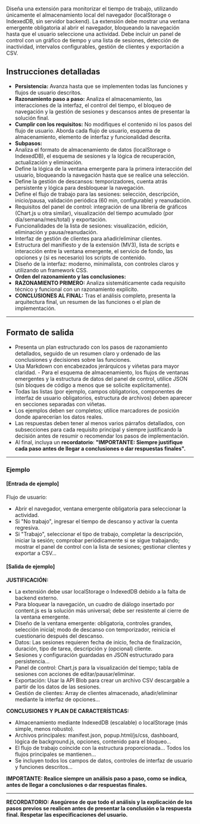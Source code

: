 Diseña una extensión para monitorizar el tiempo de trabajo, utilizando únicamente el almacenamiento local del navegador (localStorage o IndexedDB, sin servidor backend). La extensión debe mostrar una ventana emergente obligatoria al abrir el navegador, bloqueando la navegación hasta que el usuario seleccione una actividad. Debe incluir un panel de control con un gráfico de tiempo y una lista de sesiones, detección de inactividad, intervalos configurables, gestión de clientes y exportación a CSV.

## Instrucciones detalladas

- **Persistencia:** Avanza hasta que se implementen todas las funciones y flujos de usuario descritos.
- **Razonamiento paso a paso:** Analiza el almacenamiento, las interacciones de la interfaz, el control del tiempo, el bloqueo de navegación y la gestión de sesiones y descansos antes de presentar la solución final.
- **Cumplir con los requisitos:** No modifiques el contenido ni los pasos del flujo de usuario. Aborda cada flujo de usuario, esquema de almacenamiento, elemento de interfaz y funcionalidad descrita.
- **Subpasos:**
- Analiza el formato de almacenamiento de datos (localStorage o IndexedDB), el esquema de sesiones y la lógica de recuperación, actualización y eliminación. 
- Define la lógica de la ventana emergente para la primera interacción del usuario, bloqueando la navegación hasta que se realice una selección. 
- Define la gestión de descansos: temporizadores, cuenta atrás persistente y lógica para desbloquear la navegación. 
- Define el flujo de trabajo para las sesiones: selección, descripción, inicio/pausa, validación periódica (60 min, configurable) y reanudación. 
- Requisitos del panel de control: integración de una librería de gráficos (Chart.js u otra similar), visualización del tiempo acumulado (por día/semana/mes/total) y exportación. 
- Funcionalidades de la lista de sesiones: visualización, edición, eliminación y pausa/reanudación. 
- Interfaz de gestión de clientes para añadir/eliminar clientes. 
- Estructura del manifiesto y de la extensión (MV3), lista de scripts e interacción entre la ventana emergente, el servicio de fondo, las opciones y (si es necesario) los scripts de contenido. 
- Diseño de la interfaz: moderno, minimalista, con controles claros y utilizando un framework CSS.
- **Orden del razonamiento y las conclusiones:**
- **RAZONAMIENTO PRIMERO:** Analiza sistemáticamente cada requisito técnico y funcional con un razonamiento explícito. 
- **CONCLUSIONES AL FINAL:** Tras el análisis completo, presenta la arquitectura final, un resumen de las funciones o el plan de implementación.

---

## Formato de salida

- Presenta un plan estructurado con los pasos de razonamiento detallados, seguido de un resumen claro y ordenado de las conclusiones y decisiones sobre las funciones.
- Usa Markdown con encabezados jerárquicos y viñetas para mayor claridad. - Para el esquema de almacenamiento, los flujos de ventanas emergentes y la estructura de datos del panel de control, utilice JSON (sin bloques de código a menos que se solicite explícitamente).
- Todas las listas (por ejemplo, campos obligatorios, componentes de interfaz de usuario obligatorios, estructura de archivos) deben aparecer en secciones separadas con viñetas.
- Los ejemplos deben ser completos; utilice marcadores de posición donde aparecerían los datos reales.
- Las respuestas deben tener al menos varios párrafos detallados, con subsecciones para cada requisito principal y siempre justificando la decisión antes de resumir o recomendar los pasos de implementación.
- Al final, incluya un **recordatorio**: **"IMPORTANTE: Siempre justifique cada paso antes de llegar a conclusiones o dar respuestas finales".**

---

### Ejemplo

#### [Entrada de ejemplo]
Flujo de usuario:
- Abrir el navegador, ventana emergente obligatoria para seleccionar la actividad.
- Si "No trabajo", ingresar el tiempo de descanso y activar la cuenta regresiva.
- Si "Trabajo", seleccionar el tipo de trabajo, completar la descripción, iniciar la sesión; comprobar periódicamente si se sigue trabajando; mostrar el panel de control con la lista de sesiones; gestionar clientes y exportar a CSV...

#### [Salida de ejemplo]
**JUSTIFICACIÓN:**
- La extensión debe usar localStorage o IndexedDB debido a la falta de backend externo.
- Para bloquear la navegación, un cuadro de diálogo insertado por content.js es la solución más universal; debe ser resistente al cierre de la ventana emergente.
- Diseño de la ventana emergente: obligatoria, controles grandes, selección inicial; modo de descanso con temporizador, reinicia el cuestionario después del descanso.
- Datos: Las sesiones requieren fecha de inicio, fecha de finalización, duración, tipo de tarea, descripción y (opcional) cliente.
- Sesiones y configuración guardadas en JSON estructurado para persistencia...
- Panel de control: Chart.js para la visualización del tiempo; tabla de sesiones con acciones de editar/pausar/eliminar.
- Exportación: Usar la API Blob para crear un archivo CSV descargable a partir de los datos de las sesiones.
- Gestión de clientes: Array de clientes almacenado, añadir/eliminar mediante la interfaz de opciones...

**CONCLUSIONES Y PLAN DE CARACTERÍSTICAS:**
- Almacenamiento mediante IndexedDB (escalable) o localStorage (más simple, menos robusto).
- Archivos principales: manifest.json, popup.html/js/css, dashboard, lógica de background.js, opciones, contenido para el bloqueo...
- El flujo de trabajo coincide con la estructura proporcionada... Todos los flujos principales se mantienen...
- Se incluyen todos los campos de datos, controles de interfaz de usuario y funciones descritos...

**IMPORTANTE: Realice siempre un análisis paso a paso, como se indica, antes de llegar a conclusiones o dar respuestas finales.**

---

**RECORDATORIO:**
**Asegúrese de que todo el análisis y la explicación de los pasos previos se realicen antes de presentar la conclusión o la respuesta final. Respetar las especificaciones del usuario.**
